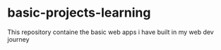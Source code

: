 # basic-projects-learning
This repository containe the basic web apps i have built in my web dev journey 
